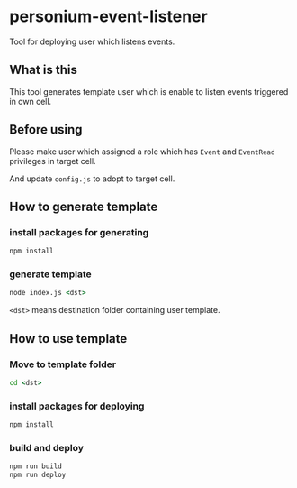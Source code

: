 # personium-event-listener

Tool for deploying user which listens events.

## What is this

This tool generates template user which is enable to listen events triggered in own cell.

## Before using

Please make user which assigned a role which has `Event` and `EventRead` privileges in target cell.

And update `config.js` to adopt to target cell.

## How to generate template

### install packages for generating

```cmd
npm install
```

### generate template

```cmd
node index.js <dst>
```

`<dst>` means destination folder containing user template.

## How to use template

### Move to template folder

```cmd
cd <dst>
```

### install packages for deploying

```cmd
npm install
```

### build and deploy

```cmd
npm run build
npm run deploy
```
